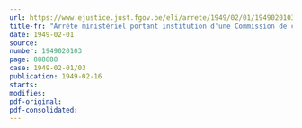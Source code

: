 ```yaml
---
url: https://www.ejustice.just.fgov.be/eli/arrete/1949/02/01/1949020103/justel
title-fr: "Arrêté ministériel portant institution d'une Commission de consultation syndicale, au sein du Ministère de l'administration générale et des Pensions"
date: 1949-02-01
source:
number: 1949020103
page: 888888
case: 1949-02-01/03
publication: 1949-02-16
starts:
modifies:
pdf-original:
pdf-consolidated:
---
```


